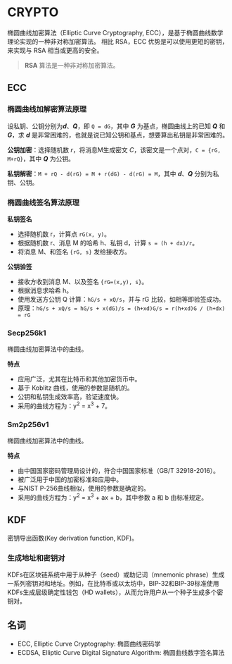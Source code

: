 # CRYPTO

椭圆曲线加密算法（Elliptic Curve Cryptography, ECC），是基于椭圆曲线数学理论实现的一种非对称加密算法。
相比 RSA，ECC 优势是可以使用更短的密钥，来实现与 RSA 相当或更高的安全。
> **RSA** 算法是一种非对称加密算法。

## ECC

### 椭圆曲线加解密算法原理

设私钥、公钥分别为***d***、***Q***，即 `Q = dG`，其中 ***G*** 为基点，椭圆曲线上的已知 ***Q*** 和
***G***，求 ***d*** 是非常困难的，也就是说已知公钥和基点，想要算出私钥是非常困难的。

**公钥加密**：选择随机数 *r*，将消息M生成密文 *C*，该密文是一个点对，`C = {rG, M+rQ}`，其中 ***Q*** 为公钥。

**私钥解密**：`M + rQ - d(rG) = M + r(dG) - d(rG) = M`，其中 ***d***、***Q*** 分别为私钥、公钥。

### 椭圆曲线签名算法原理

**私钥签名**

+ 选择随机数 r，计算点 `rG(x, y)`。
+ 根据随机数 r、消息 M 的哈希 h、私钥 d，计算 `s = (h + dx)/r`。
+ 将消息 M、和签名 `{rG, s}` 发给接收方。

**公钥验签**

+ 接收方收到消息 M、以及签名 `{rG=(x,y), s}`。
+ 根据消息求哈希 h。
+ 使用发送方公钥 Q 计算：`hG/s + xQ/s`，并与 rG 比较，如相等即验签成功。
+ 原理：`hG/s + xQ/s = hG/s + x(dG)/s = (h+xd)G/s = r(h+xd)G / (h+dx) = rG`

### Secp256k1

椭圆曲线加密算法中的曲线。

**特点**

+ 应用广泛，尤其在比特币和其他加密货币中。
+ 基于 Koblitz 曲线，使用的参数是随机的。
+ 公钥和私钥生成效率高，验证速度快。
+ 采用的曲线方程为：y<sup>2</sup> = x<sup>3</sup> + 7。

### Sm2p256v1

椭圆曲线加密算法中的曲线。

**特点**

+ 由中国国家密码管理局设计的，符合中国国家标准（GB/T 32918-2016）。
+ 被广泛用于中国的加密标准和应用中。
+ 与NIST P-256曲线相似，使用的参数是确定的。
+ 采用的曲线方程为：y<sup>2</sup> = x<sup>3</sup> + ax + b，其中参数 a 和 b 由标准规定。

## KDF

密钥导出函数(Key derivation function, KDF)。

### 生成地址和密钥对

KDFs在区块链系统中用于从种子（seed）或助记词（mnemonic phrase）生成一系列密钥对和地址。例如，在比特币或以太坊中，BIP-32和BIP-39标准使用KDFs生成层级确定性钱包（HD
wallets），从而允许用户从一个种子生成多个密钥对。

## 名词

+ ECC, Elliptic Curve Cryptography: 椭圆曲线密码学
+ ECDSA, Elliptic Curve Digital Signature Algorithm: 椭圆曲线数字签名算法